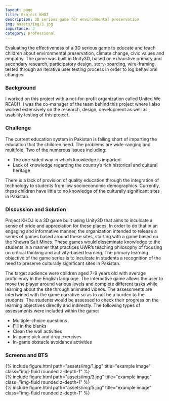 ```yaml
---
layout: page
title: Project KHOJ
description: 3D serious game for environmental preservation
img: assets/img/3.jpg
importance: 3
category: professional
---
```


Evaluating the effectiveness of a 3D serious game to educate and teach children about environmental preservation, climate change, civic values and empathy. The game was built in Unity3D, based on exhaustive primary and secondary research, participatory design, story-boarding, wire-framing, tested through an iterative user testing process in order to log behavioral changes.

### Background
I worked on this project with a not-for-profit organization called United We REACH. I was the co-manager of the team behind this project where I also worked extensively on the research, design, development as well as usability testing of this project.

### Challenge
The current education system in Pakistan is falling short of imparting the education that the children need. The problems are wide-ranging and multifold. Two of the numerous issues including:

* The one-sided way in which knowledge is imparted
* Lack of knowledge regarding the country’s rich historical and cultural heritage

There is a lack of provision of quality education through the integration of technology to students from low socioeconomic demographics. Currently, these children have little to no knowledge of the culturally significant sites in Pakistan.

### Discussion and Solution
Project KHOJ is a 3D game built using Unity3D that aims to inculcate a sense of pride and appreciation for these places. In order to do that in an engaging and informative manner, the organization intended to release a series of games based around these sites, starting with a game based on the Khewra Salt Mines. These games would disseminate knowledge to the students in a manner that practices UWR’s teaching philosophy of focusing on critical thinking and activity-based learning. The primary learning objective of the game series is to inculcate in students a recognition of the need to preserve culturally significant sites in Pakistan.

The target audience were children aged 7-9 years old with average proficiency in the English language. The interactive game allows the user to move the player around various levels and complete different tasks while learning about the site through animated videos. The assessments are intertwined with the game narrative so as to not be a burden to the students. The students would be assessed to check their progress on the learning objectives directly and indirectly. The following types of assessments were included within the game:

* Multiple-choice questions
* Fill in the blanks
* Clean the wall activities
* In-game pick and drop exercises
* In-game obstacle avoidance activities

### Screens and BTS

<div class="row">
    <div class="col-sm mt-3 mt-md-0">
        {% include figure.html path="assets/img/1.jpg" title="example image" class="img-fluid rounded z-depth-1" %}
    </div>
    <div class="col-sm mt-3 mt-md-0">
        {% include figure.html path="assets/img/3.jpg" title="example image" class="img-fluid rounded z-depth-1" %}
    </div>
    <div class="col-sm mt-3 mt-md-0">
        {% include figure.html path="assets/img/5.jpg" title="example image" class="img-fluid rounded z-depth-1" %}
    </div>
</div>
